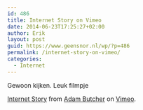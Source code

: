 ```yaml
---
id: 486
title: Internet Story on Vimeo
date: 2014-06-23T17:25:27+02:00
author: Erik
layout: post
guid: https://www.geensnor.nl/wp/?p=486
permalink: /internet-story-on-vimeo/
categories:
  - Internet
---
```

Gewoon kijken. Leuk filmpje  


[Internet Story](https://vimeo.com/13780892) from [Adam Butcher](https://vimeo.com/user122807) on [Vimeo](https://vimeo.com).